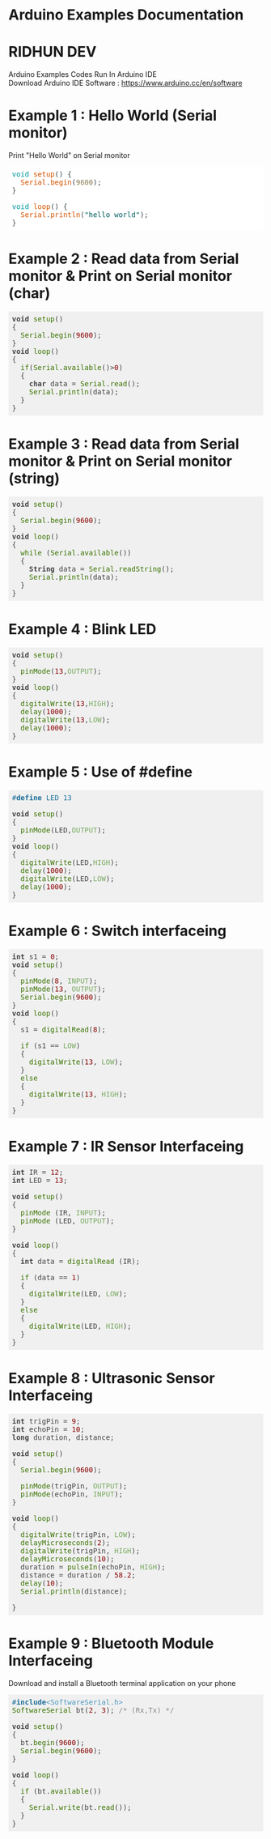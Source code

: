 
# Arduino Examples Documentation
# RIDHUN DEV

Arduino Examples Codes Run In Arduino IDE </br>
Download Arduino IDE Software : https://www.arduino.cc/en/software

# Example 1 : Hello World (Serial monitor)
Print "Hello World" on Serial monitor

<pre class="hljs" style="display: block; overflow-x: auto; padding: 0.5em; background: rgb(255, 255, 255) none repeat scroll 0% 0%; color: rgb(67, 79, 84);"><span class="hljs-keyword" style="color: rgb(0, 151, 157);">void</span> <span class="hljs-built_in" style="color: rgb(211, 84, 0);">setup</span>() {
  <span class="hljs-built_in" style="color: rgb(211, 84, 0);">Serial</span>.<span class="hljs-built_in" style="color: rgb(211, 84, 0);">begin</span>(<span class="hljs-number" style="color: rgb(138, 123, 82);">9600</span>);
}

<span class="hljs-keyword" style="color: rgb(0, 151, 157);">void</span> <span class="hljs-built_in" style="color: rgb(211, 84, 0);">loop</span>() {
  <span class="hljs-built_in" style="color: rgb(211, 84, 0);">Serial</span>.<span class="hljs-built_in" style="color: rgb(211, 84, 0);">println</span>(<span class="hljs-string" style="color: rgb(0, 92, 95);">"hello world"</span>);
}</pre>

# Example 2 : Read data from Serial monitor & Print on Serial monitor (char)

<pre class="hljs" style="display: block; overflow-x: auto; padding: 0.5em; background: rgb(240, 240, 240) none repeat scroll 0% 0%; color: rgb(68, 68, 68);"><span class="hljs-keyword" style="font-weight: 700;">void</span> <span class="hljs-built_in" style="color: rgb(57, 115, 0);">setup</span>()
{
  <span class="hljs-built_in" style="color: rgb(57, 115, 0);">Serial</span>.<span class="hljs-built_in" style="color: rgb(57, 115, 0);">begin</span>(<span class="hljs-number" style="color: rgb(136, 0, 0);">9600</span>);
}
<span class="hljs-keyword" style="font-weight: 700;">void</span> <span class="hljs-built_in" style="color: rgb(57, 115, 0);">loop</span>()
{
  <span class="hljs-built_in" style="color: rgb(57, 115, 0);">if</span>(<span class="hljs-built_in" style="color: rgb(57, 115, 0);">Serial</span>.<span class="hljs-built_in" style="color: rgb(57, 115, 0);">available</span>()&gt;<span class="hljs-number" style="color: rgb(136, 0, 0);">0</span>)
  {
    <span class="hljs-keyword" style="font-weight: 700;">char</span> data = <span class="hljs-built_in" style="color: rgb(57, 115, 0);">Serial</span>.<span class="hljs-built_in" style="color: rgb(57, 115, 0);">read</span>();
    <span class="hljs-built_in" style="color: rgb(57, 115, 0);">Serial</span>.<span class="hljs-built_in" style="color: rgb(57, 115, 0);">println</span>(data);
  }
}</pre>

# Example 3 : Read data from Serial monitor & Print on Serial monitor (string)

<pre class="hljs" style="display: block; overflow-x: auto; padding: 0.5em; background: rgb(240, 240, 240) none repeat scroll 0% 0%; color: rgb(68, 68, 68);"><span class="hljs-keyword" style="font-weight: 700;">void</span> <span class="hljs-built_in" style="color: rgb(57, 115, 0);">setup</span>()
{
  <span class="hljs-built_in" style="color: rgb(57, 115, 0);">Serial</span>.<span class="hljs-built_in" style="color: rgb(57, 115, 0);">begin</span>(<span class="hljs-number" style="color: rgb(136, 0, 0);">9600</span>);
}
<span class="hljs-keyword" style="font-weight: 700;">void</span> <span class="hljs-built_in" style="color: rgb(57, 115, 0);">loop</span>()
{
  <span class="hljs-built_in" style="color: rgb(57, 115, 0);">while</span> (<span class="hljs-built_in" style="color: rgb(57, 115, 0);">Serial</span>.<span class="hljs-built_in" style="color: rgb(57, 115, 0);">available</span>())
  {
    <span class="hljs-keyword" style="font-weight: 700;">String</span> data = <span class="hljs-built_in" style="color: rgb(57, 115, 0);">Serial</span>.<span class="hljs-built_in" style="color: rgb(57, 115, 0);">readString</span>();
    <span class="hljs-built_in" style="color: rgb(57, 115, 0);">Serial</span>.<span class="hljs-built_in" style="color: rgb(57, 115, 0);">println</span>(data);
  }
}</pre>

# Example 4 : Blink LED

<pre class="hljs" style="display: block; overflow-x: auto; padding: 0.5em; background: rgb(240, 240, 240) none repeat scroll 0% 0%; color: rgb(68, 68, 68);"><span class="hljs-keyword" style="font-weight: 700;">void</span> <span class="hljs-built_in" style="color: rgb(57, 115, 0);">setup</span>()
{
  <span class="hljs-built_in" style="color: rgb(57, 115, 0);">pinMode</span>(<span class="hljs-number" style="color: rgb(136, 0, 0);">13</span>,<span class="hljs-literal" style="color: rgb(120, 169, 96);">OUTPUT</span>);
}
<span class="hljs-keyword" style="font-weight: 700;">void</span> <span class="hljs-built_in" style="color: rgb(57, 115, 0);">loop</span>()
{
  <span class="hljs-built_in" style="color: rgb(57, 115, 0);">digitalWrite</span>(<span class="hljs-number" style="color: rgb(136, 0, 0);">13</span>,<span class="hljs-literal" style="color: rgb(120, 169, 96);">HIGH</span>);
  <span class="hljs-built_in" style="color: rgb(57, 115, 0);">delay</span>(<span class="hljs-number" style="color: rgb(136, 0, 0);">1000</span>);
  <span class="hljs-built_in" style="color: rgb(57, 115, 0);">digitalWrite</span>(<span class="hljs-number" style="color: rgb(136, 0, 0);">13</span>,<span class="hljs-literal" style="color: rgb(120, 169, 96);">LOW</span>);
  <span class="hljs-built_in" style="color: rgb(57, 115, 0);">delay</span>(<span class="hljs-number" style="color: rgb(136, 0, 0);">1000</span>);
}</pre>

# Example 5 : Use of #define 

<pre class="hljs" style="display: block; overflow-x: auto; padding: 0.5em; background: rgb(240, 240, 240) none repeat scroll 0% 0%; color: rgb(68, 68, 68);"><span class="hljs-meta" style="color: rgb(31, 113, 153);">#<span class="hljs-meta-keyword" style="font-weight: 700;">define</span> LED 13</span>

<span class="hljs-keyword" style="font-weight: 700;">void</span> <span class="hljs-built_in" style="color: rgb(57, 115, 0);">setup</span>()
{
  <span class="hljs-built_in" style="color: rgb(57, 115, 0);">pinMode</span>(LED,<span class="hljs-literal" style="color: rgb(120, 169, 96);">OUTPUT</span>);
}
<span class="hljs-keyword" style="font-weight: 700;">void</span> <span class="hljs-built_in" style="color: rgb(57, 115, 0);">loop</span>()
{
  <span class="hljs-built_in" style="color: rgb(57, 115, 0);">digitalWrite</span>(LED,<span class="hljs-literal" style="color: rgb(120, 169, 96);">HIGH</span>);
  <span class="hljs-built_in" style="color: rgb(57, 115, 0);">delay</span>(<span class="hljs-number" style="color: rgb(136, 0, 0);">1000</span>);
  <span class="hljs-built_in" style="color: rgb(57, 115, 0);">digitalWrite</span>(LED,<span class="hljs-literal" style="color: rgb(120, 169, 96);">LOW</span>);
  <span class="hljs-built_in" style="color: rgb(57, 115, 0);">delay</span>(<span class="hljs-number" style="color: rgb(136, 0, 0);">1000</span>);
}</pre>

# Example 6 : Switch interfaceing

<pre class="hljs" style="display: block; overflow-x: auto; padding: 0.5em; background: rgb(240, 240, 240) none repeat scroll 0% 0%; color: rgb(68, 68, 68);"><span class="hljs-keyword" style="font-weight: 700;">int</span> s1 = <span class="hljs-number" style="color: rgb(136, 0, 0);">0</span>;
<span class="hljs-keyword" style="font-weight: 700;">void</span> <span class="hljs-built_in" style="color: rgb(57, 115, 0);">setup</span>()
{
  <span class="hljs-built_in" style="color: rgb(57, 115, 0);">pinMode</span>(<span class="hljs-number" style="color: rgb(136, 0, 0);">8</span>, <span class="hljs-literal" style="color: rgb(120, 169, 96);">INPUT</span>);
  <span class="hljs-built_in" style="color: rgb(57, 115, 0);">pinMode</span>(<span class="hljs-number" style="color: rgb(136, 0, 0);">13</span>, <span class="hljs-literal" style="color: rgb(120, 169, 96);">OUTPUT</span>);
  <span class="hljs-built_in" style="color: rgb(57, 115, 0);">Serial</span>.<span class="hljs-built_in" style="color: rgb(57, 115, 0);">begin</span>(<span class="hljs-number" style="color: rgb(136, 0, 0);">9600</span>);
}
<span class="hljs-keyword" style="font-weight: 700;">void</span> <span class="hljs-built_in" style="color: rgb(57, 115, 0);">loop</span>()
{
  s1 = <span class="hljs-built_in" style="color: rgb(57, 115, 0);">digitalRead</span>(<span class="hljs-number" style="color: rgb(136, 0, 0);">8</span>);

  <span class="hljs-built_in" style="color: rgb(57, 115, 0);">if</span> (s1 == <span class="hljs-literal" style="color: rgb(120, 169, 96);">LOW</span>)
  {
    <span class="hljs-built_in" style="color: rgb(57, 115, 0);">digitalWrite</span>(<span class="hljs-number" style="color: rgb(136, 0, 0);">13</span>, <span class="hljs-literal" style="color: rgb(120, 169, 96);">LOW</span>);
  }
  <span class="hljs-built_in" style="color: rgb(57, 115, 0);">else</span>
  {
    <span class="hljs-built_in" style="color: rgb(57, 115, 0);">digitalWrite</span>(<span class="hljs-number" style="color: rgb(136, 0, 0);">13</span>, <span class="hljs-literal" style="color: rgb(120, 169, 96);">HIGH</span>);
  }
}</pre>

# Example 7 : IR Sensor Interfaceing

<pre class="hljs" style="display: block; overflow-x: auto; padding: 0.5em; background: rgb(240, 240, 240) none repeat scroll 0% 0%; color: rgb(68, 68, 68);"><span class="hljs-keyword" style="font-weight: 700;">int</span> IR = <span class="hljs-number" style="color: rgb(136, 0, 0);">12</span>;
<span class="hljs-keyword" style="font-weight: 700;">int</span> LED = <span class="hljs-number" style="color: rgb(136, 0, 0);">13</span>;

<span class="hljs-keyword" style="font-weight: 700;">void</span> <span class="hljs-built_in" style="color: rgb(57, 115, 0);">setup</span>()
{
  <span class="hljs-built_in" style="color: rgb(57, 115, 0);">pinMode</span> (IR, <span class="hljs-literal" style="color: rgb(120, 169, 96);">INPUT</span>);
  <span class="hljs-built_in" style="color: rgb(57, 115, 0);">pinMode</span> (LED, <span class="hljs-literal" style="color: rgb(120, 169, 96);">OUTPUT</span>);
}

<span class="hljs-keyword" style="font-weight: 700;">void</span> <span class="hljs-built_in" style="color: rgb(57, 115, 0);">loop</span>()
{
  <span class="hljs-keyword" style="font-weight: 700;">int</span> data = <span class="hljs-built_in" style="color: rgb(57, 115, 0);">digitalRead</span> (IR);

  <span class="hljs-built_in" style="color: rgb(57, 115, 0);">if</span> (data == <span class="hljs-number" style="color: rgb(136, 0, 0);">1</span>)
  {
    <span class="hljs-built_in" style="color: rgb(57, 115, 0);">digitalWrite</span>(LED, <span class="hljs-literal" style="color: rgb(120, 169, 96);">LOW</span>);
  }
  <span class="hljs-built_in" style="color: rgb(57, 115, 0);">else</span>
  {
    <span class="hljs-built_in" style="color: rgb(57, 115, 0);">digitalWrite</span>(LED, <span class="hljs-literal" style="color: rgb(120, 169, 96);">HIGH</span>);
  }
}
</pre>

# Example 8 : Ultrasonic Sensor Interfaceing

<pre class="hljs" style="display: block; overflow-x: auto; padding: 0.5em; background: rgb(240, 240, 240) none repeat scroll 0% 0%; color: rgb(68, 68, 68);"><span class="hljs-keyword" style="font-weight: 700;">int</span> trigPin = <span class="hljs-number" style="color: rgb(136, 0, 0);">9</span>;
<span class="hljs-keyword" style="font-weight: 700;">int</span> echoPin = <span class="hljs-number" style="color: rgb(136, 0, 0);">10</span>;
<span class="hljs-keyword" style="font-weight: 700;">long</span> duration, distance;

<span class="hljs-keyword" style="font-weight: 700;">void</span> <span class="hljs-built_in" style="color: rgb(57, 115, 0);">setup</span>()
{
  <span class="hljs-built_in" style="color: rgb(57, 115, 0);">Serial</span>.<span class="hljs-built_in" style="color: rgb(57, 115, 0);">begin</span>(<span class="hljs-number" style="color: rgb(136, 0, 0);">9600</span>);

  <span class="hljs-built_in" style="color: rgb(57, 115, 0);">pinMode</span>(trigPin, <span class="hljs-literal" style="color: rgb(120, 169, 96);">OUTPUT</span>);
  <span class="hljs-built_in" style="color: rgb(57, 115, 0);">pinMode</span>(echoPin, <span class="hljs-literal" style="color: rgb(120, 169, 96);">INPUT</span>);
}

<span class="hljs-keyword" style="font-weight: 700;">void</span> <span class="hljs-built_in" style="color: rgb(57, 115, 0);">loop</span>()
{
  <span class="hljs-built_in" style="color: rgb(57, 115, 0);">digitalWrite</span>(trigPin, <span class="hljs-literal" style="color: rgb(120, 169, 96);">LOW</span>);
  <span class="hljs-built_in" style="color: rgb(57, 115, 0);">delayMicroseconds</span>(<span class="hljs-number" style="color: rgb(136, 0, 0);">2</span>);
  <span class="hljs-built_in" style="color: rgb(57, 115, 0);">digitalWrite</span>(trigPin, <span class="hljs-literal" style="color: rgb(120, 169, 96);">HIGH</span>);        
  <span class="hljs-built_in" style="color: rgb(57, 115, 0);">delayMicroseconds</span>(<span class="hljs-number" style="color: rgb(136, 0, 0);">10</span>);
  duration = <span class="hljs-built_in" style="color: rgb(57, 115, 0);">pulseIn</span>(echoPin, <span class="hljs-literal" style="color: rgb(120, 169, 96);">HIGH</span>);  
  distance = duration / <span class="hljs-number" style="color: rgb(136, 0, 0);">58.2</span>;         
  <span class="hljs-built_in" style="color: rgb(57, 115, 0);">delay</span>(<span class="hljs-number" style="color: rgb(136, 0, 0);">10</span>);
  <span class="hljs-built_in" style="color: rgb(57, 115, 0);">Serial</span>.<span class="hljs-built_in" style="color: rgb(57, 115, 0);">println</span>(distance);

}</pre>

# Example 9 : Bluetooth Module Interfaceing

Download and install a Bluetooth terminal application on your phone

<pre class="hljs" style="display: block; overflow-x: auto; padding: 0.5em; background: rgb(240, 240, 240) none repeat scroll 0% 0%; color: rgb(68, 68, 68);"><span class="hljs-meta" style="color: rgb(31, 113, 153);">#<span class="hljs-meta-keyword" style="font-weight: 700;">include</span><span class="hljs-meta-string" style="color: rgb(77, 153, 191);">&lt;SoftwareSerial.h&gt;</span></span>
<span class="hljs-built_in" style="color: rgb(57, 115, 0);">SoftwareSerial</span> bt(<span class="hljs-number" style="color: rgb(136, 0, 0);">2</span>, <span class="hljs-number" style="color: rgb(136, 0, 0);">3</span>); <span class="hljs-comment" style="color: rgb(136, 136, 136);">/* (Rx,Tx) */</span>

<span class="hljs-keyword" style="font-weight: 700;">void</span> <span class="hljs-built_in" style="color: rgb(57, 115, 0);">setup</span>()
{
  bt.<span class="hljs-built_in" style="color: rgb(57, 115, 0);">begin</span>(<span class="hljs-number" style="color: rgb(136, 0, 0);">9600</span>);
  <span class="hljs-built_in" style="color: rgb(57, 115, 0);">Serial</span>.<span class="hljs-built_in" style="color: rgb(57, 115, 0);">begin</span>(<span class="hljs-number" style="color: rgb(136, 0, 0);">9600</span>);
}

<span class="hljs-keyword" style="font-weight: 700;">void</span> <span class="hljs-built_in" style="color: rgb(57, 115, 0);">loop</span>()
{
  <span class="hljs-built_in" style="color: rgb(57, 115, 0);">if</span> (bt.<span class="hljs-built_in" style="color: rgb(57, 115, 0);">available</span>())
  {
    <span class="hljs-built_in" style="color: rgb(57, 115, 0);">Serial</span>.<span class="hljs-built_in" style="color: rgb(57, 115, 0);">write</span>(bt.<span class="hljs-built_in" style="color: rgb(57, 115, 0);">read</span>());
  }
}</pre>
